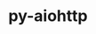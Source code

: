 ---
title: "py-aiohttp"
layout: cache
categories: [package, develop]
meta: {"versions": ["3.8.1", "3.8.4"], "compilers": ["apple-clang@=14.0.0", "apple-clang@=14.0.3", "gcc@=11.3.0", "gcc@=7.3.1"], "oss": ["amzn2", "ubuntu22.04", "ventura"], "platforms": ["darwin", "linux"], "targets": ["aarch64", "ivybridge", "x86_64_v3", "x86_64_v4"], "stacks": ["ml-darwin-aarch64-mps", "ml-linux-x86_64-cpu", "ml-linux-x86_64-cuda", "ml-linux-x86_64-rocm", "root"], "num_specs": 34, "num_specs_by_stack": {"root": 34, "ml-darwin-aarch64-mps": 4, "ml-linux-x86_64-cpu": 4, "ml-linux-x86_64-rocm": 4, "ml-linux-x86_64-cuda": 4}}
spec_details: [{"hash": "f7z7yk6nmbho5gwbtnlilvikcts2k4wu", "compiler": "apple-clang@=14.0.0", "versions": ["3.8.1"], "os": "ventura", "platform": "darwin", "target": "aarch64", "variants": ["build_system=python_pip"], "stacks": ["root"], "size": "-", "tarball": "https://binaries.spack.io/develop/build_cache/darwin-ventura-aarch64/apple-clang-14.0.0/py-aiohttp-3.8.1/darwin-ventura-aarch64-apple-clang-14.0.0-py-aiohttp-3.8.1-f7z7yk6nmbho5gwbtnlilvikcts2k4wu.spack"}, {"hash": "eozky2sxnzs5cupqh2n2l73qtzpa4m72", "compiler": "apple-clang@=14.0.0", "versions": ["3.8.4"], "os": "ventura", "platform": "darwin", "target": "aarch64", "variants": ["build_system=python_pip"], "stacks": ["ml-darwin-aarch64-mps", "root"], "size": "-", "tarball": "https://binaries.spack.io/develop/build_cache/darwin-ventura-aarch64/apple-clang-14.0.0/py-aiohttp-3.8.4/darwin-ventura-aarch64-apple-clang-14.0.0-py-aiohttp-3.8.4-eozky2sxnzs5cupqh2n2l73qtzpa4m72.spack"}, {"hash": "ibl673c3xotnwmreqcih3kz2eivkg74j", "compiler": "apple-clang@=14.0.0", "versions": ["3.8.4"], "os": "ventura", "platform": "darwin", "target": "aarch64", "variants": ["build_system=python_pip"], "stacks": ["root"], "size": "-", "tarball": "https://binaries.spack.io/develop/build_cache/darwin-ventura-aarch64/apple-clang-14.0.0/py-aiohttp-3.8.4/darwin-ventura-aarch64-apple-clang-14.0.0-py-aiohttp-3.8.4-ibl673c3xotnwmreqcih3kz2eivkg74j.spack"}, {"hash": "yb2p4zpgmmkfxn3mc2patgkrl3h5uivu", "compiler": "apple-clang@=14.0.0", "versions": ["3.8.4"], "os": "ventura", "platform": "darwin", "target": "aarch64", "variants": ["build_system=python_pip"], "stacks": ["ml-darwin-aarch64-mps", "root"], "size": "-", "tarball": "https://binaries.spack.io/develop/build_cache/darwin-ventura-aarch64/apple-clang-14.0.0/py-aiohttp-3.8.4/darwin-ventura-aarch64-apple-clang-14.0.0-py-aiohttp-3.8.4-yb2p4zpgmmkfxn3mc2patgkrl3h5uivu.spack"}, {"hash": "jj3ej5xjydb2wjs6m3wqfyf5xaoi6sfj", "compiler": "apple-clang@=14.0.0", "versions": ["3.8.4"], "os": "ventura", "platform": "darwin", "target": "aarch64", "variants": ["build_system=python_pip"], "stacks": ["ml-darwin-aarch64-mps", "root"], "size": "-", "tarball": "https://binaries.spack.io/develop/build_cache/darwin-ventura-aarch64/apple-clang-14.0.0/py-aiohttp-3.8.4/darwin-ventura-aarch64-apple-clang-14.0.0-py-aiohttp-3.8.4-jj3ej5xjydb2wjs6m3wqfyf5xaoi6sfj.spack"}, {"hash": "felpilturymbhe2kik7wsivjoo4beq2g", "compiler": "apple-clang@=14.0.0", "versions": ["3.8.4"], "os": "ventura", "platform": "darwin", "target": "aarch64", "variants": ["build_system=python_pip"], "stacks": ["ml-darwin-aarch64-mps", "root"], "size": "-", "tarball": "https://binaries.spack.io/develop/build_cache/darwin-ventura-aarch64/apple-clang-14.0.0/py-aiohttp-3.8.4/darwin-ventura-aarch64-apple-clang-14.0.0-py-aiohttp-3.8.4-felpilturymbhe2kik7wsivjoo4beq2g.spack"}, {"hash": "42zvlc72evfrwikyngyyzhiiz2357lu4", "compiler": "apple-clang@=14.0.0", "versions": ["3.8.4"], "os": "ventura", "platform": "darwin", "target": "aarch64", "variants": ["build_system=python_pip"], "stacks": ["root"], "size": "-", "tarball": "https://binaries.spack.io/develop/build_cache/darwin-ventura-aarch64/apple-clang-14.0.0/py-aiohttp-3.8.4/darwin-ventura-aarch64-apple-clang-14.0.0-py-aiohttp-3.8.4-42zvlc72evfrwikyngyyzhiiz2357lu4.spack"}, {"hash": "vzjwmrgkcrlu54ucifvalfoerq26ddd2", "compiler": "apple-clang@=14.0.0", "versions": ["3.8.4"], "os": "ventura", "platform": "darwin", "target": "aarch64", "variants": ["build_system=python_pip"], "stacks": ["root"], "size": "-", "tarball": "https://binaries.spack.io/develop/build_cache/darwin-ventura-aarch64/apple-clang-14.0.0/py-aiohttp-3.8.4/darwin-ventura-aarch64-apple-clang-14.0.0-py-aiohttp-3.8.4-vzjwmrgkcrlu54ucifvalfoerq26ddd2.spack"}, {"hash": "hfyqts2l7mrwlg6au76vc7474cvvozx2", "compiler": "apple-clang@=14.0.0", "versions": ["3.8.4"], "os": "ventura", "platform": "darwin", "target": "aarch64", "variants": ["build_system=python_pip"], "stacks": ["root"], "size": "-", "tarball": "https://binaries.spack.io/develop/build_cache/darwin-ventura-aarch64/apple-clang-14.0.0/py-aiohttp-3.8.4/darwin-ventura-aarch64-apple-clang-14.0.0-py-aiohttp-3.8.4-hfyqts2l7mrwlg6au76vc7474cvvozx2.spack"}, {"hash": "sefvarmtt233ho4pknjhkossdovv2ri4", "compiler": "apple-clang@=14.0.0", "versions": ["3.8.4"], "os": "ventura", "platform": "darwin", "target": "aarch64", "variants": ["build_system=python_pip"], "stacks": ["root"], "size": "-", "tarball": "https://binaries.spack.io/develop/build_cache/darwin-ventura-aarch64/apple-clang-14.0.0/py-aiohttp-3.8.4/darwin-ventura-aarch64-apple-clang-14.0.0-py-aiohttp-3.8.4-sefvarmtt233ho4pknjhkossdovv2ri4.spack"}, {"hash": "5cqz4xclepyi3v522rkz6o3viho2nccs", "compiler": "apple-clang@=14.0.3", "versions": ["3.8.4"], "os": "ventura", "platform": "darwin", "target": "aarch64", "variants": ["build_system=python_pip"], "stacks": ["root"], "size": "-", "tarball": "https://binaries.spack.io/develop/build_cache/darwin-ventura-aarch64/apple-clang-14.0.3/py-aiohttp-3.8.4/darwin-ventura-aarch64-apple-clang-14.0.3-py-aiohttp-3.8.4-5cqz4xclepyi3v522rkz6o3viho2nccs.spack"}, {"hash": "uv2jghqwbk5ygtpok6jub36srmrhylgh", "compiler": "apple-clang@=14.0.3", "versions": ["3.8.4"], "os": "ventura", "platform": "darwin", "target": "aarch64", "variants": ["build_system=python_pip"], "stacks": ["root"], "size": "-", "tarball": "https://binaries.spack.io/develop/build_cache/darwin-ventura-aarch64/apple-clang-14.0.3/py-aiohttp-3.8.4/darwin-ventura-aarch64-apple-clang-14.0.3-py-aiohttp-3.8.4-uv2jghqwbk5ygtpok6jub36srmrhylgh.spack"}, {"hash": "2rmkpw64q3tqaldabgrhhub4cwwcmcjt", "compiler": "apple-clang@=14.0.3", "versions": ["3.8.4"], "os": "ventura", "platform": "darwin", "target": "aarch64", "variants": ["build_system=python_pip"], "stacks": ["root"], "size": "-", "tarball": "https://binaries.spack.io/develop/build_cache/darwin-ventura-aarch64/apple-clang-14.0.3/py-aiohttp-3.8.4/darwin-ventura-aarch64-apple-clang-14.0.3-py-aiohttp-3.8.4-2rmkpw64q3tqaldabgrhhub4cwwcmcjt.spack"}, {"hash": "le4yzmyhao3dzxnhzuqlggbaykcg26xf", "compiler": "apple-clang@=14.0.3", "versions": ["3.8.4"], "os": "ventura", "platform": "darwin", "target": "aarch64", "variants": ["build_system=python_pip"], "stacks": ["root"], "size": "-", "tarball": "https://binaries.spack.io/develop/build_cache/darwin-ventura-aarch64/apple-clang-14.0.3/py-aiohttp-3.8.4/darwin-ventura-aarch64-apple-clang-14.0.3-py-aiohttp-3.8.4-le4yzmyhao3dzxnhzuqlggbaykcg26xf.spack"}, {"hash": "jfccomfqvwxswyzha4egv36nbkadgxi5", "compiler": "gcc@=7.3.1", "versions": ["3.8.1"], "os": "amzn2", "platform": "linux", "target": "ivybridge", "variants": ["build_system=python_pip"], "stacks": ["root"], "size": "-", "tarball": "https://binaries.spack.io/develop/build_cache/linux-amzn2-ivybridge/gcc-7.3.1/py-aiohttp-3.8.1/linux-amzn2-ivybridge-gcc-7.3.1-py-aiohttp-3.8.1-jfccomfqvwxswyzha4egv36nbkadgxi5.spack"}, {"hash": "vmynozxcwdzmvolmkzzmxg6zefkoapsi", "compiler": "gcc@=7.3.1", "versions": ["3.8.1"], "os": "amzn2", "platform": "linux", "target": "ivybridge", "variants": ["build_system=python_pip"], "stacks": ["root"], "size": "-", "tarball": "https://binaries.spack.io/develop/build_cache/linux-amzn2-ivybridge/gcc-7.3.1/py-aiohttp-3.8.1/linux-amzn2-ivybridge-gcc-7.3.1-py-aiohttp-3.8.1-vmynozxcwdzmvolmkzzmxg6zefkoapsi.spack"}, {"hash": "rbobm2yv47pbp4atdd6qpk36revm3lr6", "compiler": "gcc@=7.3.1", "versions": ["3.8.1"], "os": "amzn2", "platform": "linux", "target": "ivybridge", "variants": ["build_system=python_pip"], "stacks": ["root"], "size": "-", "tarball": "https://binaries.spack.io/develop/build_cache/linux-amzn2-ivybridge/gcc-7.3.1/py-aiohttp-3.8.1/linux-amzn2-ivybridge-gcc-7.3.1-py-aiohttp-3.8.1-rbobm2yv47pbp4atdd6qpk36revm3lr6.spack"}, {"hash": "dttid3ixixpujn4qsr7frscx3ji5hbnk", "compiler": "gcc@=7.3.1", "versions": ["3.8.1"], "os": "amzn2", "platform": "linux", "target": "x86_64_v3", "variants": ["build_system=python_pip"], "stacks": ["root"], "size": "-", "tarball": "https://binaries.spack.io/develop/build_cache/linux-amzn2-x86_64_v3/gcc-7.3.1/py-aiohttp-3.8.1/linux-amzn2-x86_64_v3-gcc-7.3.1-py-aiohttp-3.8.1-dttid3ixixpujn4qsr7frscx3ji5hbnk.spack"}, {"hash": "53hqvnjzldfnst55ljzfm7yq6nkdpu45", "compiler": "gcc@=7.3.1", "versions": ["3.8.1"], "os": "amzn2", "platform": "linux", "target": "x86_64_v3", "variants": ["build_system=python_pip"], "stacks": ["root"], "size": "-", "tarball": "https://binaries.spack.io/develop/build_cache/linux-amzn2-x86_64_v3/gcc-7.3.1/py-aiohttp-3.8.1/linux-amzn2-x86_64_v3-gcc-7.3.1-py-aiohttp-3.8.1-53hqvnjzldfnst55ljzfm7yq6nkdpu45.spack"}, {"hash": "x33uoc4aedplxqm35qkc6inqiu5hjcso", "compiler": "gcc@=7.3.1", "versions": ["3.8.1"], "os": "amzn2", "platform": "linux", "target": "x86_64_v3", "variants": [], "stacks": ["root"], "size": "-", "tarball": "https://binaries.spack.io/develop/build_cache/linux-amzn2-x86_64_v3/gcc-7.3.1/py-aiohttp-3.8.1/linux-amzn2-x86_64_v3-gcc-7.3.1-py-aiohttp-3.8.1-x33uoc4aedplxqm35qkc6inqiu5hjcso.spack"}, {"hash": "dzm7xlfzubyib5tvv5oete3z76hux7si", "compiler": "gcc@=7.3.1", "versions": ["3.8.1"], "os": "amzn2", "platform": "linux", "target": "x86_64_v3", "variants": [], "stacks": ["root"], "size": "-", "tarball": "https://binaries.spack.io/develop/build_cache/linux-amzn2-x86_64_v3/gcc-7.3.1/py-aiohttp-3.8.1/linux-amzn2-x86_64_v3-gcc-7.3.1-py-aiohttp-3.8.1-dzm7xlfzubyib5tvv5oete3z76hux7si.spack"}, {"hash": "rml4qti3pxnr4ojvolkomztpmxpfp6bh", "compiler": "gcc@=7.3.1", "versions": ["3.8.1"], "os": "amzn2", "platform": "linux", "target": "x86_64_v4", "variants": [], "stacks": ["root"], "size": "-", "tarball": "https://binaries.spack.io/develop/build_cache/linux-amzn2-x86_64_v4/gcc-7.3.1/py-aiohttp-3.8.1/linux-amzn2-x86_64_v4-gcc-7.3.1-py-aiohttp-3.8.1-rml4qti3pxnr4ojvolkomztpmxpfp6bh.spack"}, {"hash": "keqitty6fyejch7rs54gqengtwmy54u2", "compiler": "gcc@=11.3.0", "versions": ["3.8.4"], "os": "ubuntu22.04", "platform": "linux", "target": "x86_64_v3", "variants": ["build_system=python_pip"], "stacks": ["root"], "size": "-", "tarball": "https://binaries.spack.io/develop/build_cache/linux-ubuntu22.04-x86_64_v3/gcc-11.3.0/py-aiohttp-3.8.4/linux-ubuntu22.04-x86_64_v3-gcc-11.3.0-py-aiohttp-3.8.4-keqitty6fyejch7rs54gqengtwmy54u2.spack"}, {"hash": "iy7do3rwfo4d3rgxikmvm7waacnsti2a", "compiler": "gcc@=11.3.0", "versions": ["3.8.4"], "os": "ubuntu22.04", "platform": "linux", "target": "x86_64_v3", "variants": ["build_system=python_pip"], "stacks": ["ml-linux-x86_64-cpu", "ml-linux-x86_64-rocm", "root", "ml-linux-x86_64-cuda"], "size": "-", "tarball": "https://binaries.spack.io/develop/build_cache/linux-ubuntu22.04-x86_64_v3/gcc-11.3.0/py-aiohttp-3.8.4/linux-ubuntu22.04-x86_64_v3-gcc-11.3.0-py-aiohttp-3.8.4-iy7do3rwfo4d3rgxikmvm7waacnsti2a.spack"}, {"hash": "dfj7i46buu6m6mijywqxna2ucdbrjzba", "compiler": "gcc@=11.3.0", "versions": ["3.8.4"], "os": "ubuntu22.04", "platform": "linux", "target": "x86_64_v3", "variants": ["build_system=python_pip"], "stacks": ["root"], "size": "-", "tarball": "https://binaries.spack.io/develop/build_cache/linux-ubuntu22.04-x86_64_v3/gcc-11.3.0/py-aiohttp-3.8.4/linux-ubuntu22.04-x86_64_v3-gcc-11.3.0-py-aiohttp-3.8.4-dfj7i46buu6m6mijywqxna2ucdbrjzba.spack"}, {"hash": "5m7i4ht5k6wgy5wsivbk4nksngqtwfk7", "compiler": "gcc@=11.3.0", "versions": ["3.8.1"], "os": "ubuntu22.04", "platform": "linux", "target": "x86_64_v3", "variants": ["build_system=python_pip"], "stacks": ["root"], "size": "-", "tarball": "https://binaries.spack.io/develop/build_cache/linux-ubuntu22.04-x86_64_v3/gcc-11.3.0/py-aiohttp-3.8.1/linux-ubuntu22.04-x86_64_v3-gcc-11.3.0-py-aiohttp-3.8.1-5m7i4ht5k6wgy5wsivbk4nksngqtwfk7.spack"}, {"hash": "p6kfdvcha5xz5ypiiptbfw2qnnq3cvjc", "compiler": "gcc@=11.3.0", "versions": ["3.8.4"], "os": "ubuntu22.04", "platform": "linux", "target": "x86_64_v3", "variants": ["build_system=python_pip"], "stacks": ["ml-linux-x86_64-cpu", "ml-linux-x86_64-rocm", "root", "ml-linux-x86_64-cuda"], "size": "-", "tarball": "https://binaries.spack.io/develop/build_cache/linux-ubuntu22.04-x86_64_v3/gcc-11.3.0/py-aiohttp-3.8.4/linux-ubuntu22.04-x86_64_v3-gcc-11.3.0-py-aiohttp-3.8.4-p6kfdvcha5xz5ypiiptbfw2qnnq3cvjc.spack"}, {"hash": "vbuzdngfwskoo6unpsaskcbiqy6cbf4h", "compiler": "gcc@=11.3.0", "versions": ["3.8.1"], "os": "ubuntu22.04", "platform": "linux", "target": "x86_64_v3", "variants": ["build_system=python_pip"], "stacks": ["root"], "size": "-", "tarball": "https://binaries.spack.io/develop/build_cache/linux-ubuntu22.04-x86_64_v3/gcc-11.3.0/py-aiohttp-3.8.1/linux-ubuntu22.04-x86_64_v3-gcc-11.3.0-py-aiohttp-3.8.1-vbuzdngfwskoo6unpsaskcbiqy6cbf4h.spack"}, {"hash": "bx57vktvubsk4cidngc7b3lypucnebh4", "compiler": "gcc@=11.3.0", "versions": ["3.8.4"], "os": "ubuntu22.04", "platform": "linux", "target": "x86_64_v3", "variants": ["build_system=python_pip"], "stacks": ["root"], "size": "-", "tarball": "https://binaries.spack.io/develop/build_cache/linux-ubuntu22.04-x86_64_v3/gcc-11.3.0/py-aiohttp-3.8.4/linux-ubuntu22.04-x86_64_v3-gcc-11.3.0-py-aiohttp-3.8.4-bx57vktvubsk4cidngc7b3lypucnebh4.spack"}, {"hash": "u35dqxtnp3x5qxvmwra7kmkmty3kno47", "compiler": "gcc@=11.3.0", "versions": ["3.8.1"], "os": "ubuntu22.04", "platform": "linux", "target": "x86_64_v3", "variants": ["build_system=python_pip"], "stacks": ["root"], "size": "-", "tarball": "https://binaries.spack.io/develop/build_cache/linux-ubuntu22.04-x86_64_v3/gcc-11.3.0/py-aiohttp-3.8.1/linux-ubuntu22.04-x86_64_v3-gcc-11.3.0-py-aiohttp-3.8.1-u35dqxtnp3x5qxvmwra7kmkmty3kno47.spack"}, {"hash": "bq2xgy3w2yo2fwhla2xgezmdjxf3skh5", "compiler": "gcc@=11.3.0", "versions": ["3.8.4"], "os": "ubuntu22.04", "platform": "linux", "target": "x86_64_v3", "variants": ["build_system=python_pip"], "stacks": ["root"], "size": "-", "tarball": "https://binaries.spack.io/develop/build_cache/linux-ubuntu22.04-x86_64_v3/gcc-11.3.0/py-aiohttp-3.8.4/linux-ubuntu22.04-x86_64_v3-gcc-11.3.0-py-aiohttp-3.8.4-bq2xgy3w2yo2fwhla2xgezmdjxf3skh5.spack"}, {"hash": "bbrarrwfgnssvyfs4rjjgacdytgjokte", "compiler": "gcc@=11.3.0", "versions": ["3.8.4"], "os": "ubuntu22.04", "platform": "linux", "target": "x86_64_v3", "variants": ["build_system=python_pip"], "stacks": ["ml-linux-x86_64-cpu", "ml-linux-x86_64-rocm", "root", "ml-linux-x86_64-cuda"], "size": "-", "tarball": "https://binaries.spack.io/develop/build_cache/linux-ubuntu22.04-x86_64_v3/gcc-11.3.0/py-aiohttp-3.8.4/linux-ubuntu22.04-x86_64_v3-gcc-11.3.0-py-aiohttp-3.8.4-bbrarrwfgnssvyfs4rjjgacdytgjokte.spack"}, {"hash": "tmhseaxyedxho2ejzjc27mdcdh2dumw5", "compiler": "gcc@=11.3.0", "versions": ["3.8.1"], "os": "ubuntu22.04", "platform": "linux", "target": "x86_64_v3", "variants": ["build_system=python_pip"], "stacks": ["root"], "size": "-", "tarball": "https://binaries.spack.io/develop/build_cache/linux-ubuntu22.04-x86_64_v3/gcc-11.3.0/py-aiohttp-3.8.1/linux-ubuntu22.04-x86_64_v3-gcc-11.3.0-py-aiohttp-3.8.1-tmhseaxyedxho2ejzjc27mdcdh2dumw5.spack"}, {"hash": "tcexnwmsylvaoeqmxzc3arycmw2t73ka", "compiler": "gcc@=11.3.0", "versions": ["3.8.4"], "os": "ubuntu22.04", "platform": "linux", "target": "x86_64_v3", "variants": ["build_system=python_pip"], "stacks": ["ml-linux-x86_64-cpu", "ml-linux-x86_64-rocm", "root", "ml-linux-x86_64-cuda"], "size": "-", "tarball": "https://binaries.spack.io/develop/build_cache/linux-ubuntu22.04-x86_64_v3/gcc-11.3.0/py-aiohttp-3.8.4/linux-ubuntu22.04-x86_64_v3-gcc-11.3.0-py-aiohttp-3.8.4-tcexnwmsylvaoeqmxzc3arycmw2t73ka.spack"}]
---